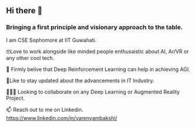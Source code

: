 ## Hi there 👋
### Bringing a first principle and visionary approach to the table. 

I am CSE Sophomore at IIT Guwahati. 

🤓Love to work alongside like minded people enthusaistic about AI, Ar/VR or any other cool tech.

🔭 Firmly belive that Deep Reinforcement Learning can help in achieving AGI.

🧐Like to stay updated about the advancements in IT Industry.

👨🏻‍✈️ Looking to collaborate on any Deep Learning or Augmented Reality Project.

📫 Reach out to me on Linkedin. https://www.linkedin.com/in/varenyambakshi/


<!--
**varenyamBakshi/varenyamBakshi** is a ✨ _special_ ✨ repository because its `README.md` (this file) appears on your GitHub profile.

Here are some ideas to get you started:

- 🔭 I’m currently working on ...
- 🌱 I’m currently learning ...
- 👯 I’m looking to collaborate on ...
- 🤔 I’m looking for help with ...
- 💬 Ask me about ...
- 📫 How to reach me: ...
- 😄 Pronouns: ...
- ⚡ Fun fact: ...
-->

